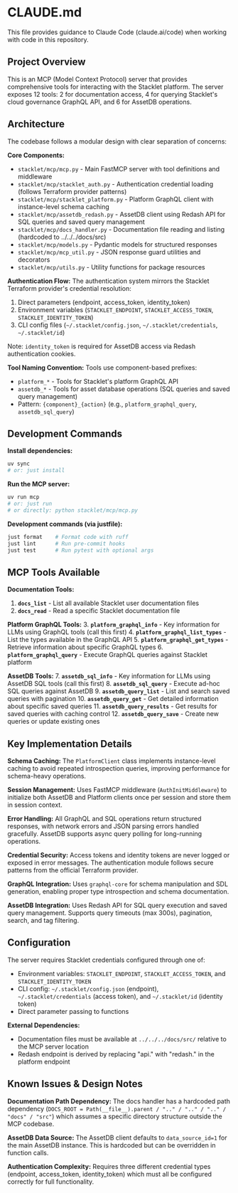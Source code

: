 # CLAUDE.md

This file provides guidance to Claude Code (claude.ai/code) when working with code in this repository.

## Project Overview

This is an MCP (Model Context Protocol) server that provides comprehensive tools for interacting with the Stacklet platform. The server exposes 12 tools: 2 for documentation access, 4 for querying Stacklet's cloud governance GraphQL API, and 6 for AssetDB operations.

## Architecture

The codebase follows a modular design with clear separation of concerns:

**Core Components:**
- `stacklet/mcp/mcp.py` - Main FastMCP server with tool definitions and middleware
- `stacklet/mcp/stacklet_auth.py` - Authentication credential loading (follows Terraform provider patterns)
- `stacklet/mcp/stacklet_platform.py` - Platform GraphQL client with instance-level schema caching
- `stacklet/mcp/assetdb_redash.py` - AssetDB client using Redash API for SQL queries and saved query management
- `stacklet/mcp/docs_handler.py` - Documentation file reading and listing (hardcoded to ../../../docs/src)
- `stacklet/mcp/models.py` - Pydantic models for structured responses
- `stacklet/mcp/mcp_util.py` - JSON response guard utilities and decorators
- `stacklet/mcp/utils.py` - Utility functions for package resources

**Authentication Flow:**
The authentication system mirrors the Stacklet Terraform provider's credential resolution:
1. Direct parameters (endpoint, access_token, identity_token)
2. Environment variables (`STACKLET_ENDPOINT`, `STACKLET_ACCESS_TOKEN`, `STACKLET_IDENTITY_TOKEN`)
3. CLI config files (`~/.stacklet/config.json`, `~/.stacklet/credentials`, `~/.stacklet/id`)

Note: `identity_token` is required for AssetDB access via Redash authentication cookies.

**Tool Naming Convention:**
Tools use component-based prefixes:
- `platform_*` - Tools for Stacklet's platform GraphQL API
- `assetdb_*` - Tools for asset database operations (SQL queries and saved query management)
- Pattern: `{component}_{action}` (e.g., `platform_graphql_query`, `assetdb_sql_query`)

## Development Commands

**Install dependencies:**
```bash
uv sync
# or: just install
```

**Run the MCP server:**
```bash
uv run mcp
# or: just run
# or directly: python stacklet/mcp/mcp.py
```

**Development commands (via justfile):**
```bash
just format    # Format code with ruff
just lint      # Run pre-commit hooks
just test      # Run pytest with optional args
```


## MCP Tools Available

**Documentation Tools:**
1. **`docs_list`** - List all available Stacklet user documentation files
2. **`docs_read`** - Read a specific Stacklet documentation file

**Platform GraphQL Tools:**
3. **`platform_graphql_info`** - Key information for LLMs using GraphQL tools (call this first)
4. **`platform_graphql_list_types`** - List the types available in the GraphQL API
5. **`platform_graphql_get_types`** - Retrieve information about specific GraphQL types
6. **`platform_graphql_query`** - Execute GraphQL queries against Stacklet platform

**AssetDB Tools:**
7. **`assetdb_sql_info`** - Key information for LLMs using AssetDB SQL tools (call this first)
8. **`assetdb_sql_query`** - Execute ad-hoc SQL queries against AssetDB
9. **`assetdb_query_list`** - List and search saved queries with pagination
10. **`assetdb_query_get`** - Get detailed information about specific saved queries
11. **`assetdb_query_results`** - Get results for saved queries with caching control
12. **`assetdb_query_save`** - Create new queries or update existing ones

## Key Implementation Details

**Schema Caching:** The `PlatformClient` class implements instance-level caching to avoid repeated introspection queries, improving performance for schema-heavy operations.

**Session Management:** Uses FastMCP middleware (`AuthInitMiddleware`) to initialize both AssetDB and Platform clients once per session and store them in session context.

**Error Handling:** All GraphQL and SQL operations return structured responses, with network errors and JSON parsing errors handled gracefully. AssetDB supports async query polling for long-running operations.

**Credential Security:** Access tokens and identity tokens are never logged or exposed in error messages. The authentication module follows secure patterns from the official Terraform provider.

**GraphQL Integration:** Uses `graphql-core` for schema manipulation and SDL generation, enabling proper type introspection and schema documentation.

**AssetDB Integration:** Uses Redash API for SQL query execution and saved query management. Supports query timeouts (max 300s), pagination, search, and tag filtering.

## Configuration

The server requires Stacklet credentials configured through one of:
- Environment variables: `STACKLET_ENDPOINT`, `STACKLET_ACCESS_TOKEN`, and `STACKLET_IDENTITY_TOKEN`
- CLI config: `~/.stacklet/config.json` (endpoint), `~/.stacklet/credentials` (access token), and `~/.stacklet/id` (identity token)
- Direct parameter passing to functions

**External Dependencies:**
- Documentation files must be available at `../../../docs/src/` relative to the MCP server location
- Redash endpoint is derived by replacing "api." with "redash." in the platform endpoint

## Known Issues & Design Notes

**Documentation Path Dependency:** The docs handler has a hardcoded path dependency (`DOCS_ROOT = Path(__file__).parent / ".." / ".." / ".." / "docs" / "src"`) which assumes a specific directory structure outside the MCP codebase.

**AssetDB Data Source:** The AssetDB client defaults to `data_source_id=1` for the main AssetDB instance. This is hardcoded but can be overridden in function calls.

**Authentication Complexity:** Requires three different credential types (endpoint, access_token, identity_token) which must all be configured correctly for full functionality.
